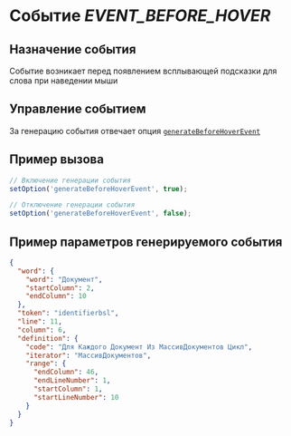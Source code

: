 # Событие *EVENT_BEFORE_HOVER*
## Назначение события
Событие возникает перед появлением всплывающей подсказки для слова при наведении мыши

## Управление событием
За генерацию события отвечает опция [`generateBeforeHoverEvent`](set_option.md)

## Пример вызова
```javascript
// Включение генерации события
setOption('generateBeforeHoverEvent', true);

// Отключение генерации события
setOption('generateBeforeHoverEvent', false);
```

## Пример параметров генерируемого события
```json
{
  "word": {
    "word": "Документ",
    "startColumn": 2,
    "endColumn": 10
  },
  "token": "identifierbsl",
  "line": 11,
  "column": 6,
  "definition": {
    "code": "Для Каждого Документ Из МассивДокументов Цикл",
    "iterator": "МассивДокументов",
    "range": {
      "endColumn": 46,
      "endLineNumber": 1,
      "startColumn": 1,
      "startLineNumber": 10
    }
  }
}
```